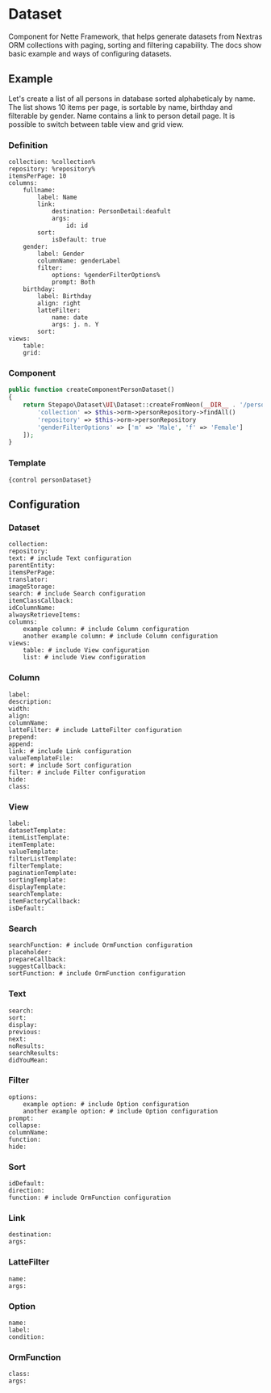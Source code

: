 # Dataset

Component for Nette Framework, that helps generate datasets from Nextras ORM collections with paging, sorting and filtering capability. The docs show basic example and ways of configuring datasets.

## Example

Let's create a list of all persons in database sorted alphabeticaly by name. The list shows 10 items per page, is sortable by name, birthday and filterable by gender. Name contains a link to person detail page. It is possible to switch between table view and grid view.

### Definition

```neon
collection: %collection%
repository: %repository%
itemsPerPage: 10
columns:
	fullname:
		label: Name
		link:
			destination: PersonDetail:deafult
			args:
				id: id
		sort:
			isDefault: true
	gender:
		label: Gender
		columnName: genderLabel
		filter:
			options: %genderFilterOptions%
			prompt: Both		
	birthday:
		label: Birthday
		align: right
		latteFilter:
			name: date
			args: j. n. Y
		sort:
views:
	table:
	grid:
```

### Component

```php
public function createComponentPersonDataset()
{
	return Stepapo\Dataset\UI\Dataset::createFromNeon(__DIR__ . '/personDataset.neon', [
		'collection' => $this->orm->personRepository->findAll()
		'repository' => $this->orm->personRepository
		'genderFilterOptions' => ['m' => 'Male', 'f' => 'Female']
	]);
}
```

### Template

```latte
{control personDataset}
```

## Configuration

### Dataset

```neon
collection:
repository:
text: # include Text configuration
parentEntity:
itemsPerPage:
translator:
imageStorage:
search: # include Search configuration
itemClassCallback:
idColumnName:
alwaysRetrieveItems:
columns:
	example column: # include Column configuration
 	another example column: # include Column configuration
views:
	table: # include View configuration
	list: # include View configuration
```

### Column

```neon
label:
description:
width:
align:
columnName:
latteFilter: # include LatteFilter configuration
prepend:
append:
link: # include Link configuration
valueTemplateFile:
sort: # include Sort configuration
filter: # include Filter configuration
hide:
class:
```

### View

```neon
label:
datasetTemplate:
itemListTemplate:
itemTemplate:
valueTemplate:
filterListTemplate:
filterTemplate:
paginationTemplate:
sortingTemplate:
displayTemplate:
searchTemplate:
itemFactoryCallback:
isDefault:
```

### Search

```neon
searchFunction: # include OrmFunction configuration
placeholder:
prepareCallback:
suggestCallback:
sortFunction: # include OrmFunction configuration 
```

### Text

```neon
search:
sort:
display:
previous:
next:
noResults:
searchResults:
didYouMean:
```

### Filter

```neon
options:
	example option: # include Option configuration
	another example option: # include Option configuration
prompt:
collapse:
columnName:
function:
hide:
```

### Sort

```neon
idDefault:
direction:
function: # include OrmFunction configuration
```

### Link

```neon
destination:
args:
```

### LatteFilter

```neon
name:
args:
```

### Option

```neon
name:
label:
condition:
```

### OrmFunction

```neon
class:
args:
```

